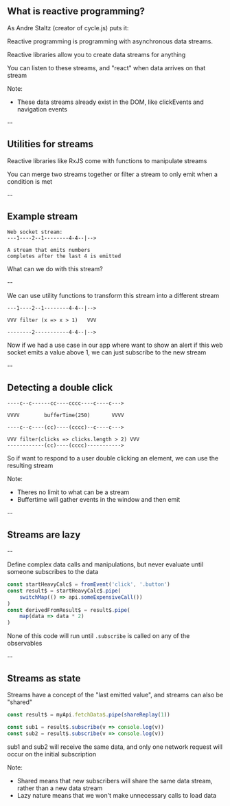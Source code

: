 ## What is reactive programming?

As Andre Staltz (creator of cycle.js) puts it: <!-- .element: class="fragment" -->

Reactive programming is programming with asynchronous data streams. <!-- .element: class="fragment" -->

Reactive libraries allow you to create data streams for anything <!-- .element: class="fragment" -->

You can listen to these streams, and "react" when data arrives on that stream <!-- .element: class="fragment" -->

Note:
* These data streams already exist in the DOM, like clickEvents and navigation events

--

## Utilities for streams

Reactive libraries like RxJS come with functions to manipulate streams <!-- .element: class="fragment" -->

You can merge two streams together or filter a stream to only emit when a condition is met <!-- .element: class="fragment" -->

--

## Example stream

```
Web socket stream:
---1----2--1--------4-4--|-->

A stream that emits numbers
completes after the last 4 is emitted
```

What can we do with this stream?

--

We can use utility functions to transform this stream into a different stream

```
---1----2--1--------4-4--|-->

VVV filter (x => x > 1)   VVV

--------2-----------4-4--|-->
```

Now if we had a use case in our app where want to show an alert if this web socket emits a value above 1, we can just subscribe to the new stream

--

## Detecting a double click

```
----c--c------cc----cccc----c----c--->

VVVV        bufferTime(250)       VVVV

----c--c----(cc)----(cccc)--c----c--->

VVV filter(clicks => clicks.length > 2) VVV
------------(cc)----(cccc)----------->
```

So if want to respond to a user double clicking an element, we can use the resulting stream

Note:
* Theres no limit to what can be a stream
* Buffertime will gather events in the window and then emit

--

## Streams are lazy

--

Define complex data calls and manipulations, but never evaluate until someone subscribes to the data

```ts
const startHeavyCalc$ = fromEvent('click', '.button')
const result$ = startHeavyCalc$.pipe(
    switchMap(() => api.someExpensiveCall())
)
const derivedFromResult$ = result$.pipe(
    map(data => data * 2)
)
```

None of this code will run until `.subscribe` is called on any of the observables <!-- .element: class="fragment -->

--

## Streams as state

Streams have a concept of the "last emitted value", and streams can also be "shared"

```ts
const result$ = myApi.fetchData$.pipe(shareReplay(1))

const sub1 = result$.subscribe(v => console.log(v))
const sub2 = result$.subscribe(v => console.log(v))
```

sub1 and sub2 will receive the same data, and only one network request will occur on the initial subscription <!-- .element: class="fragment" -->

Note:
* Shared means that new subscribers will share the same data stream, rather than a new data stream
* Lazy nature means that we won't make unnecessary calls to load data